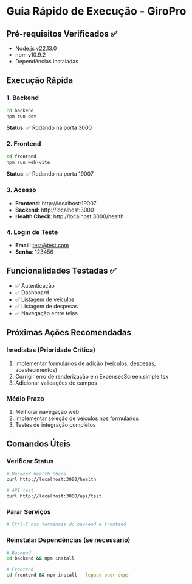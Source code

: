 # Guia Rápido de Execução - GiroPro

## Pré-requisitos Verificados ✅
- Node.js v22.13.0
- npm v10.9.2
- Dependências instaladas

## Execução Rápida

### 1. Backend
```bash
cd backend
npm run dev
```
**Status**: ✅ Rodando na porta 3000

### 2. Frontend
```bash
cd frontend
npm run web-vite
```
**Status**: ✅ Rodando na porta 19007

### 3. Acesso
- **Frontend**: http://localhost:19007
- **Backend**: http://localhost:3000
- **Health Check**: http://localhost:3000/health

### 4. Login de Teste
- **Email**: test@test.com
- **Senha**: 123456

## Funcionalidades Testadas ✅
- ✅ Autenticação
- ✅ Dashboard
- ✅ Listagem de veículos
- ✅ Listagem de despesas
- ✅ Navegação entre telas

## Próximas Ações Recomendadas

### Imediatas (Prioridade Crítica)
1. Implementar formulários de adição (veículos, despesas, abastecimentos)
2. Corrigir erro de renderização em ExpensesScreen.simple.tsx
3. Adicionar validações de campos

### Médio Prazo
1. Melhorar navegação web
2. Implementar seleção de veículos nos formulários
3. Testes de integração completos

## Comandos Úteis

### Verificar Status
```bash
# Backend health check
curl http://localhost:3000/health

# API test
curl http://localhost:3000/api/test
```

### Parar Serviços
```bash
# Ctrl+C nos terminais do backend e frontend
```

### Reinstalar Dependências (se necessário)
```bash
# Backend
cd backend && npm install

# Frontend
cd frontend && npm install --legacy-peer-deps
```

